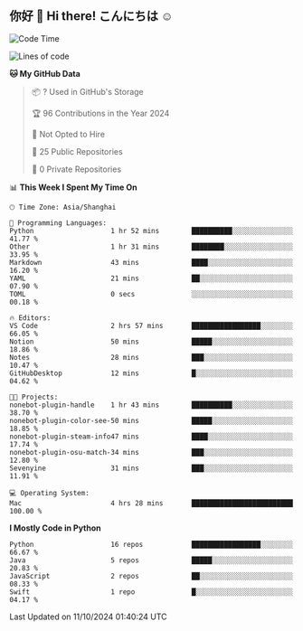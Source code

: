 ## 你好 👋 Hi there! こんにちは ☺️

<!--START_SECTION:waka-->
![Code Time](http://img.shields.io/badge/Code%20Time-16%20hrs%2058%20mins-blue)

![Lines of code](https://img.shields.io/badge/From%20Hello%20World%20I%27ve%20Written-8.5%20thousand%20lines%20of%20code-blue)

**🐱 My GitHub Data** 

> 📦 ? Used in GitHub's Storage 
 > 
> 🏆 96 Contributions in the Year 2024
 > 
> 🚫 Not Opted to Hire
 > 
> 📜 25 Public Repositories 
 > 
> 🔑 0 Private Repositories 
 > 
📊 **This Week I Spent My Time On** 

```text
🕑︎ Time Zone: Asia/Shanghai

💬 Programming Languages: 
Python                   1 hr 52 mins        ██████████░░░░░░░░░░░░░░░   41.77 % 
Other                    1 hr 31 mins        ████████░░░░░░░░░░░░░░░░░   33.95 % 
Markdown                 43 mins             ████░░░░░░░░░░░░░░░░░░░░░   16.20 % 
YAML                     21 mins             ██░░░░░░░░░░░░░░░░░░░░░░░   07.90 % 
TOML                     0 secs              ░░░░░░░░░░░░░░░░░░░░░░░░░   00.18 % 

🔥 Editors: 
VS Code                  2 hrs 57 mins       █████████████████░░░░░░░░   66.05 % 
Notion                   50 mins             █████░░░░░░░░░░░░░░░░░░░░   18.86 % 
Notes                    28 mins             ███░░░░░░░░░░░░░░░░░░░░░░   10.47 % 
GitHubDesktop            12 mins             █░░░░░░░░░░░░░░░░░░░░░░░░   04.62 % 

🐱‍💻 Projects: 
nonebot-plugin-handle    1 hr 43 mins        ██████████░░░░░░░░░░░░░░░   38.70 % 
nonebot-plugin-color-see-50 mins             █████░░░░░░░░░░░░░░░░░░░░   18.85 % 
nonebot-plugin-steam-info47 mins             ████░░░░░░░░░░░░░░░░░░░░░   17.74 % 
nonebot-plugin-osu-match-34 mins             ███░░░░░░░░░░░░░░░░░░░░░░   12.80 % 
Sevenyine                31 mins             ███░░░░░░░░░░░░░░░░░░░░░░   11.91 % 

💻 Operating System: 
Mac                      4 hrs 28 mins       █████████████████████████   100.00 % 
```

**I Mostly Code in Python** 

```text
Python                   16 repos            █████████████████░░░░░░░░   66.67 % 
Java                     5 repos             █████░░░░░░░░░░░░░░░░░░░░   20.83 % 
JavaScript               2 repos             ██░░░░░░░░░░░░░░░░░░░░░░░   08.33 % 
Swift                    1 repo              █░░░░░░░░░░░░░░░░░░░░░░░░   04.17 % 
```




 Last Updated on 11/10/2024 01:40:24 UTC
<!--END_SECTION:waka-->